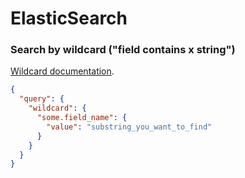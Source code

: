 # ElasticSearch

### Search by wildcard ("field contains x string")
[Wildcard documentation](https://www.elastic.co/guide/en/elasticsearch/reference/current/query-dsl-wildcard-query.html).
```json
{
  "query": {
    "wildcard": {
      "some.field_name": {
        "value": "substring_you_want_to_find"
      }
    }
  }
}
```
